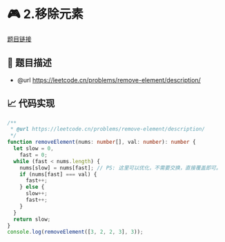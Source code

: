 # 🎮 2.移除元素

[题目链接](https://leetcode.cn/problems/remove-element/description/)

## 📎 题目描述
* @url https://leetcode.cn/problems/remove-element/description/

## 📈 代码实现
```typescript
/**
 * @url https://leetcode.cn/problems/remove-element/description/
 */
function removeElement(nums: number[], val: number): number {
  let slow = 0,
    fast = 0;
  while (fast < nums.length) {
    nums[slow] = nums[fast]; // PS: 这里可以优化，不需要交换，直接覆盖即可。
    if (nums[fast] === val) {
      fast++;
    } else {
      slow++;
      fast++;
    }
  }
  return slow;
}
console.log(removeElement([3, 2, 2, 3], 3));

```
